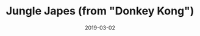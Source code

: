 ---
title: "Jungle Japes (from \"Donkey Kong\")"
date: 2019-03-02
alt-title: "Jungle Juice"
composer: "Grant Kirkhope"
src: "/assets/arrangements/jungle_japes.pdf"
link: "/assets/arrangements/jungle_japes.mp3"
---